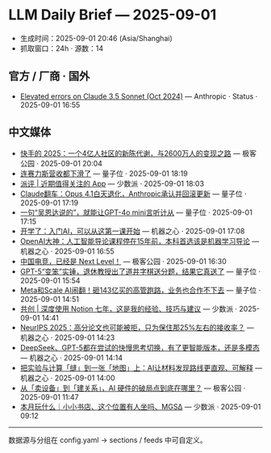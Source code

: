 # LLM Daily Brief — 2025-09-01

- 生成时间：2025-09-01 20:46 (Asia/Shanghai)
- 抓取窗口：24h · 源数：14


## 官方 / 厂商 · 国外

- [Elevated errors on Claude 3.5 Sonnet (Oct 2024)](https://status.anthropic.com/incidents/1y3qgxvtgwj9) — Anthropic · Status · 2025-09-01 16:55


## 中文媒体

- [快手的 2025：一个4亿人社区的新陈代谢，与2600万人的变现之路](http://www.geekpark.net/news/353367) — 极客公园 · 2025-09-01 20:04
- [连赛力斯营收都下滑了](https://www.qbitai.com/2025/09/327994.html) — 量子位 · 2025-09-01 18:19
- [派评 | 近期值得关注的 App](https://sspai.com/post/102228) — 少数派 · 2025-09-01 18:03
- [Claude翻车：Opus 4.1白天退化，Anthropic承认并回滚更新](https://www.qbitai.com/2025/09/327960.html) — 量子位 · 2025-09-01 17:19
- [一句“吴恩达说的”，就能让GPT-4o mini言听计从](https://www.qbitai.com/2025/09/327962.html) — 量子位 · 2025-09-01 17:15
- [开学了：入门AI，可以从这第一课开始](https://www.jiqizhixin.com/articles/2025-09-01-8) — 机器之心 · 2025-09-01 17:08
- [OpenAI大神：人工智能导论课程停在15年前，本科首选该是机器学习导论](https://www.jiqizhixin.com/articles/2025-09-01-7) — 机器之心 · 2025-09-01 16:55
- [中国电竞，已经是 Next Level！](http://www.geekpark.net/news/353342) — 极客公园 · 2025-09-01 16:30
- [GPT-5“变笨”实锤，退休教授出了道井字棋送分题，结果它真送了](https://www.qbitai.com/2025/09/327943.html) — 量子位 · 2025-09-01 15:54
- [Meta和Scale AI闹翻！砸143亿买的高管跑路，业务也合作不下去](https://www.qbitai.com/2025/09/327884.html) — 量子位 · 2025-09-01 14:51
- [共创 | 深度使用 Notion 七年，这是我的经验、技巧与建议](https://sspai.com/post/102031) — 少数派 · 2025-09-01 14:41
- [NeurIPS 2025：高分论文也可能被拒，只为保住那25%左右的接收率？](https://www.jiqizhixin.com/articles/2025-09-01-6) — 机器之心 · 2025-09-01 14:23
- [DeepSeek、GPT-5都在尝试的快慢思考切换，有了更智能版本，还是多模态](https://www.jiqizhixin.com/articles/2025-09-01-5) — 机器之心 · 2025-09-01 14:14
- [把实验与计算「缝」到一张「地图」上：AI让材料发现路线更直观、可解释](https://www.jiqizhixin.com/articles/2025-09-01-4) — 机器之心 · 2025-09-01 14:00
- [从「卖设备」到「建关系」，AI 硬件的破局点到底在哪里？](http://www.geekpark.net/news/353340) — 极客公园 · 2025-09-01 11:47
- [本月玩什么｜小小书店、这个位置有人坐吗、MGSΔ](https://sspai.com/post/102216) — 少数派 · 2025-09-01 09:12

---
数据源与分组在 config.yaml → sections / feeds 中可自定义。